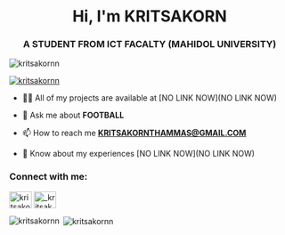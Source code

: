 <h1 align="center">Hi, I'm KRITSAKORN</h1>
<h3 align="center">A STUDENT FROM ICT FACALTY (MAHIDOL UNIVERSITY)</h3>

<p align="left"> <img src="https://komarev.com/ghpvc/?username=kritsakornn&label=Profile%20views&color=0e75b6&style=flat" alt="kritsakornn" /> </p>

<p align="left"> <a href="https://github.com/ryo-ma/github-profile-trophy"><img src="https://github-profile-trophy.vercel.app/?username=kritsakornn" alt="kritsakornn" /></a> </p>

- 👨‍💻 All of my projects are available at [NO LINK NOW](NO LINK NOW)

- 💬 Ask me about **FOOTBALL**

- 📫 How to reach me **KRITSAKORNTHAMMAS@GMAIL.COM**

- 📄 Know about my experiences [NO LINK NOW](NO LINK NOW)

<h3 align="left">Connect with me:</h3>
<p align="left">
<a href="https://linkedin.com/in/kritsakorn thammas" target="blank"><img align="center" src="https://raw.githubusercontent.com/rahuldkjain/github-profile-readme-generator/master/src/images/icons/Social/linked-in-alt.svg" alt="kritsakorn thammas" height="30" width="40" /></a>
<a href="https://instagram.com/_kritsakornn_" target="blank"><img align="center" src="https://raw.githubusercontent.com/rahuldkjain/github-profile-readme-generator/master/src/images/icons/Social/instagram.svg" alt="_kritsakornn_" height="30" width="40" /></a>
</p>

<p><img align="left" src="https://github-readme-stats.vercel.app/api/top-langs?username=kritsakornn&show_icons=true&locale=en&layout=compact" alt="kritsakornn" /></p>

<p>&nbsp;<img align="center" src="https://github-readme-stats.vercel.app/api?username=kritsakornn&show_icons=true&locale=en" alt="kritsakornn" /></p>

